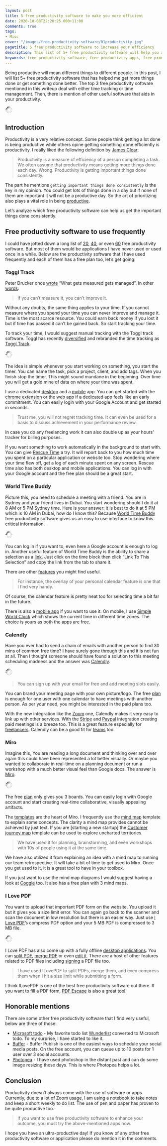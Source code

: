 ```yaml
---
layout: post
title: 5 free productivity software to make you more efficient
date: 2020-10-08T22:20:25.000+11:00
comments: true
tags:
- Misc
cover: "/images/free-productivity-software/01productivity.jpg"
pagetitle: 5 free productivity software to increase your efficiency
description: This list of 5+ free productivity software will help you attain more output. If you want enhance your outcome, you must try the applications mentioned in this post.
keywords: free productivity software, free productivity apps, free productivity applications
---
```

Being productive will mean different things to different people. In this post, I will list 5+ free productivity software that has helped me get more things done or get something done better. The top 3 free productivity software mentioned in this writeup deal with either time tracking or time management. Then, there is mention of other useful software that aids in your productivity.

<img class="center" src="/images/generic/loading.gif" data-echo="/images/free-productivity-software/01productivity.jpg" title="Free productivity software to enhance your outcome" alt="Free productivity software to enhance your outcome">

<!-- more -->

## Introduction

Productivity is a very relative concept. Some people think getting a lot done is being productive while others opine getting something done efficiently is productivity. I really liked the following definition by [James Clear](https://jamesclear.com/productivity):

> Productivity is a measure of efficiency of a person completing a task. We often assume that productivity means getting more things done each day. Wrong. Productivity is getting important things done consistently.

The part he mentions `getting important things done consistently` is the key in my opinion. You could get lots of things done in a day but if none of them are important it will not be a productive day. So the art of prioritizing also plays a vital role in being [productive](/blog/2013/03/5-amazing-free-productivity-apps/).

Let’s analyze which free productivity software can help us get the important things done consistently.

## Free productivity software to use frequently

I could have jotted down a long list of [20](https://www.lifehack.org/articles/featured/top-20-free-applications-to-increase-your-productivity.html), [40](https://www.ventureharbour.com/best-productivity-apps/), or even [60](https://www.timedoctor.com/blog/productivity-tools/) free productivity software. But most of them would be applications I have never used or used once in a while. Below are the productivity software that I have used frequently and each of them has a free plan too, let’s get going:

### Toggl Track

Peter Drucker once [wrote](https://hbr.org/2010/10/what-cant-be-measured) “What gets measured gets managed”. In other [words](https://www.growthink.com/content/two-most-important-quotes-business):

> If you can’t measure it, you can’t improve it.

Without any doubts, the same thing applies to your time. If you cannot measure where you spend your time you can never improve and manage it. Time is the most scarce resource. You could earn back money if you lost it but if time has passed it can’t be gained back. So start tracking your time.

To track your time, I would suggest manual tracking with the Toggl track software. Toggl has recently [diversified](https://toggl.com/blog/toggl-rebrand-toggltrack) and rebranded the time tracking as [Toggl Track](https://toggl.com/track/).

<img class="center" src="/images/generic/loading.gif" data-echo="/images/free-productivity-software/02toggl-track.jpg" title="Track your time with Toggl Track" alt="Toggl Website">

The idea is simple whenever you start working on something, you start the timer. You can name the task, pick a project, client, and add tags. When you finish stop the timer. This might sound mundane in the beginning. Over time you will get a gold mine of data on where your time was spent. 

I use a dedicated [desktop](https://toggl.com/track/toggl-desktop/) and a [mobile](https://toggl.com/track/mobile-time-tracking-app/) app. You can get started with the [chrome extension](https://chrome.google.com/webstore/detail/toggl-track-productivity/oejgccbfbmkkpaidnkphaiaecficdnfn) or the [web app](https://toggl.com/track/login/) if a dedicated app feels like an early commitment. You can easily login with your Google Account and get started in seconds.

> Trust me, you will not regret tracking time. It can even be used for a basis to discuss achievement in your performance review. 

In case you do any freelancing work it can also double up as your hours’ tracker for billing purposes. 

If you want something to work automatically in the background to start with. You can give [Rescue Time](https://www.rescuetime.com/ref/631000) a try. It will report back to you how much time you spent on a particular application or website too. Stop wondering where your time flew off, get a log of each minute spent on any screen. Rescue time also has both desktop and mobile applications. You can log in with your Google account and the free plan should be a great start.

### World Time Buddy

Picture this, you need to schedule a meeting with a friend. You are in Sydney and your friend lives in Dubai. You start wondering should I do it at 8 AM or 5 PM Sydney time. Here is your answer: it is best to do it at 5 PM which is 10 AM in Dubai, how do I know this? Because [World Time Buddy](https://www.worldtimebuddy.com/) free productivity software gives us an easy to use interface to know this critical information.

<img class="center" src="/images/generic/loading.gif" data-echo="/images/free-productivity-software/03world-time-buddy.jpg" title="What time will it be in future in that city - world time buddy helps you with it" alt="World time buddy website">

You can log in if you want to, even here a Google account is enough to log in. Another useful feature of World Time Buddy is the ability to share a selection as a [link](https://www.worldtimebuddy.com/?qm=1&lid=2147714,1283240,292223&h=2147714&date=2020-10-8&sln=17-17.5). Just click on the time block then click “Link To This Selection” and copy the link from the tab to share it. 

There are other [features](https://www.worldtimebuddy.com/features) you might find useful. 

> For instance, the overlay of your personal calendar feature is one that I find very handy. 

Of course, the calendar feature is pretty neat too for selecting time a bit far in the future.

There is also a [mobile app](https://www.worldtimebuddy.com/mobile-app) if you want to use it. On mobile, I use [Simple World Clock](https://play.google.com/store/apps/details?id=com.chibatching.worldclockwidget&hl=en_AU) which shows the current time in different time zones. The choice is yours as both the apps are free.

### Calendly

Have you ever had to send a chain of emails with another person to find 30 mins of common free time? I have surely gone through this and it is not fun at all. Then I thought someone should have found a solution to this meeting scheduling madness and the answer was [Calendly](https://calendly.com/).

<img class="center" src="/images/generic/loading.gif" data-echo="/images/free-productivity-software/04calendly.jpg" title="Get over the meeting scheduling madness with Calendly" alt="Calendly website">

> You can sign up with your email for free and add meeting slots easily. 

You can brand your meeting page with your own picture/logo. The free [plan](https://calendly.com/pages/pricing) is enough for one user with one calendar to have meetings with another person. As per your need, you might be interested in the paid plans too.

With the new integration like the [Zoom](https://calendly.com/pages/integrations/zoom) one, Calendly makes it very easy to link up with other services. With the [Stripe](https://calendly.com/pages/integrations/stripe) and [Paypal](https://calendly.com/pages/integrations/paypal) integration creating paid meetings is a breeze too. This is a great feature especially for [freelancers](https://calendly.com/pages/solutions/freelancers-and-consultants). Calendly can be a good fit for [teams](https://calendly.com/pages/teams) too.

### Miro

Imagine this, You are reading a long document and thinking over and over again this could have been represented a lot better visually.  Or maybe you wanted to collaborate in real-time on a planning document or run a workshop with a much better visual feel than Google docs. The answer is [Miro](https://miro.com).

<img class="center" src="/images/generic/loading.gif" data-echo="/images/free-productivity-software/05miro.jpg" title="Work collaborativley for a distributed team in a visual from with Miro" alt="Miro website">

The free [plan](https://miro.com/pricing/) only gives you 3 boards. You can easily login with Google account and start creating real-time collaborative, visually appealing artifacts. 

The [templates](https://miro.com/templates/) are the heart of Miro. I frequently use the [mind map](https://miro.com/templates/mind-map/) template to explain some concepts. The clarity a mind map provides cannot be achieved by just text. If you are [starting a new startup] the [Customer journey map](https://miro.com/templates/customer-journey-map/) template can be used to explore uncharted territories. 

> We have used it for planning, brainstorming, and even workshops with 10s of people using it at the same time.

We have also utilized it from explaining an idea with a mind map to running our team retrospective.  It will take a bit of time to get used to Miro. Once you get used to it, it is a great tool to have in your toolbox.

If you just want to use the mind map diagrams I would suggest having a look at [Coggle](https://coggle.it/) too. It also has a free plan with 3 mind maps.

### I Love PDF

You want to upload that important PDF form on the website. You upload it but it gives you a size limit error. You can again go back to the scanner and scan the document in low resolution but there is an easier way. Just use [I Love PDF](https://www.ilovepdf.com/)’s compress PDF option and your 5 MB PDF is compressed to 3 MB file.

<img class="center" src="/images/generic/loading.gif" data-echo="/images/free-productivity-software/06ilovepdf.jpg" title="Compress, split, merge PDF files with ILovePDf" alt="I Love PDF website">

I Love PDF has also come up with a fully offline [desktop applications](https://www.ilovepdf.com/desktop). You can [split PDF](https://www.ilovepdf.com/split_pdf), [merge PDF](https://www.ilovepdf.com/merge_pdf) or even [edit it](https://www.ilovepdf.com/edit-pdf). There are a host of other features related to PDF files including [signing](https://www.ilovepdf.com/sign-pdf) a PDF file too.

> I have used ILovePDF to split PDFs, merge them, and even compress them when I hit a size limit while submitting a form.

I think ILovePDF is one of the best free productivity software out there. If you want to fill a PDF form, [PDF Escape](https://www.pdfescape.com/) is also a great tool.

## Honorable mentions

There are some other free productivity software that I find very useful, below are three of those:

* [Microsoft todo](https://todo.microsoft.com) - My favorite todo list [Wunderlist](https://www.wunderlist.com/) converted to Microsoft todo. To my surprise, I have started to like it.
* [Buffer](https://buffer.com) - Buffer Publish is one of the easiest ways to schedule your social media posts. On the free account, you can queue up to 10 posts for 1 user over 3 social accounts.
* [Photopea](https://www.photopea.com/) - I have used photoshop in the distant past and can do some image resizing these days. This is where Photopea helps a lot.

## Conclusion

Productivity doesn’t always come with the use of software or apps. Currently, due to a lot of Zoom usage, I am using a notebook to take notes and keep a short weekly to do list. The use of pen and paper has proven to be quite productive too.

> If you want to use free productivity software to enhance your outcome, you must try the above-mentioned apps now.

I hope you have an ultra-productive day! If you know of any other free productivity software or application please do mention it in the comments.
